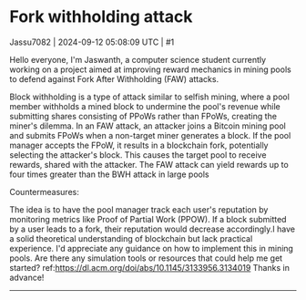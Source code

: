 # Fork withholding attack

Jassu7082 | 2024-09-12 05:08:09 UTC | #1

Hello everyone, I'm Jaswanth, a computer science student currently working on a project aimed at improving reward mechanics in mining pools to defend against Fork After Withholding (FAW) attacks.

Block withholding is a type of attack similar to selfish mining, where a pool member withholds a mined block to undermine the pool's revenue while submitting shares consisting of PPoWs rather than FPoWs, creating the miner's dilemma. In an FAW attack, an attacker joins a Bitcoin mining pool and submits FPoWs when a non-target miner generates a block. If the pool manager accepts the FPoW, it results in a blockchain fork, potentially selecting the attacker's block. This causes the target pool to receive rewards, shared with the attacker. The FAW attack can yield rewards up to four times greater than the BWH attack in large pools

Countermeasures:

The idea is to have the pool manager track each user's reputation by monitoring metrics like Proof of Partial Work (PPOW). If a block submitted by a user leads to a fork, their reputation would decrease accordingly.I have a solid theoretical understanding of blockchain but lack practical experience. I'd appreciate any guidance on how to implement this in mining pools. Are there any simulation tools or resources that could help me get started? 
ref:https://dl.acm.org/doi/abs/10.1145/3133956.3134019
Thanks in advance!

-------------------------


